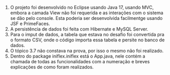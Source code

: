 1) O projeto foi desenvolvido no Eclipse usando Java 17, usando MVC, embora a camada View não foi requerida e as interações com o sistema se dão pelo console. Esta poderia ser desenvolvida facilmentge usando JSF e PrimeFaces.
2) A persistência de dados foi feita com Hibernate e MySQL Server.
3) Para o imput de dados, a tabela que estava no desafio foi convertida pra o formato CSV, onde o código importa essa tabela e persite no banco de dados.
4) O tópico 3.7 não constava na prova, por isso o mesmo não foi realizado.
5) Dentro do package iniflex.iniflex está o App.java, nele contém a chamada de todas as funcionalidades com a numeração e breves explicações de como foram realizados.
